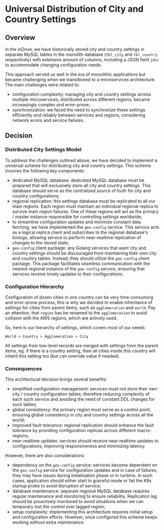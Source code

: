 # Universal Distribution of City and Country Settings


## Overview

In the inDrive, we have historically stored city and country settings in separate MySQL tables in the monolith database (`tbl_city` and `tbl_country` respectively) with extensive amount of columns, including a JSON field `jdoc` to accommodate changing configuration needs.

This approach served us well in the era of monolithic applications but became challenging when we transitioned to a microservices architecture. The main challenges were related to:

* configuration complexity: managing city and country settings across multiple microservices, distributed across different regions, became increasingly complex and error-prone;
* synchronization: we faced the need to synchronize these settings efficiently and reliably between services and regions, considering network errors and service failures.


## Decision


### Distributed City Settings Model

To address the challenges outlined above, we have decided to implement a universal scheme for distributing city and country settings. This scheme involves the following key components:

* dedicated MySQL database: dedicated MySQL database must be prepared that will exclusively store all city and country settings. This database should serve as the centralized source of truth for city and country configurations;
* regional replication: this settings database must be replicated to all our main regions. Each region must maintain an individual regional replica to survive main region failures. One of these regions will act as the primary / master instance responsible for controlling settings worldwide;
* to streamline configuration updates and minimize constant data fetching, we have implemented the `geo-config` service. This service acts as a logical replica client and subscribes to the regional database's binlogs, allowing service to perform near-realtime replication of changes to the stored state;
* `geo-config` client package: any Golang services that want city and country settings should be discouraged from maintaining their own city and country tables. Instead, they should utilize the `geo-config` client package. This package facilitates seamless communication with the nearest regional instance of the `geo-config` service, ensuring that services receive timely updates to their configurations.


### Configuration Hierarchy

Configuration of dozen cities in one country can be very time-consuming and error-prone process, this is why we decided to enable inheritance of settings for cities from parent items, such as `agglomeration` and `world`. Pay an attention, that `region` has be renamed to the `agglomeration` to avoid collision with the AWS regions, which are actively used.

So, here is our hierarchy of settings, which covers most of our needs:

```
World > Country > Agglomeration > City
```

All settings from low-level records are merged with settings from the parent items, eg. if there is a country setting, then all cities inside this country will inherit this setting too (but can override value if needed).


### Consequences

This architectural decision brings several benefits:

* simplified configuration management: services must not store their own city / country configuration tables, therefore reducing complexity of each such service and avoiding the need of constant DDL changes for such tables;
* global consistency: the primary region must serve as a control point, ensuring global consistency in city and country settings across all the world;
* improved fault tolerance: regional replication should enhance the fault tolerance by providing configuration replicas across different macro-regions;
* near-realtime updates: services should receive near-realtime updates to configurations, improving responsiveness and minimizing latency.

However, there are also considerations:

* dependency on the `geo-config` service: services become dependent on the `geo-config` service for configuration updates and in case of failures, they may have issues during initialization phase or in runtime. In such cases, application should either start in graceful mode or fail the K8s startup probe to avoid disruption of service;
* database maintenance: separate regional MySQL database requires regular maintenance and monitoring to ensure reliability. Replication lag should be proactively monitored to avoid situations when we can temporary lost the control over lagged region;
* setup complexity: implementing this architecture requires initial setup and configuration efforts. However, once configured this scheme keeps working without extra maintenance.